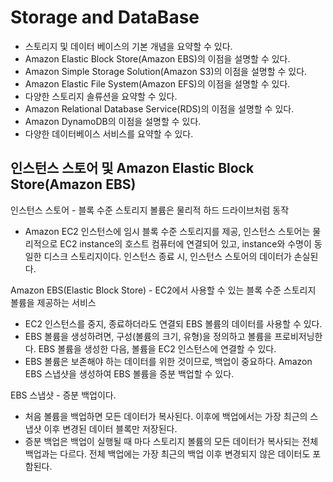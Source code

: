 # Storage and DataBase

* 스토리지 및 데이터 베이스의 기본 개념을 요약할 수 있다. 
* Amazon Elastic Block Store(Amazon EBS)의 이점을 설명할 수 있다. 
* Amazon Simple Storage Solution(Amazon S3)의 이점을 설명할 수 있다. 
* Amazon Elastic File System(Amazon EFS)의 이점을 설명할 수 있다. 
* 다양한 스토리지 솔류션을 요약할 수 있다. 
* Amazon Relational Database Service(RDS)의 이점을 설명할 수 있다. 
* Amazon DynamoDB의 이점을 설명할 수 있다. 
* 다양한 데이터베이스 서비스를 요약할 수 있다. 

## 인스턴스 스토어 및 Amazon Elastic Block Store(Amazon EBS)

인스턴스 스토어 - 블록 수준 스토리지 볼륨은 물리적 하드 드라이브처럼 동작

* Amazon EC2 인스턴스에 임시 블록 수준 스토리지를 제공, 인스턴스 스토어는 물리적으로 EC2 instance의 호스트 컴퓨터에 연결되어 있고, instance와 수명이 동일한
디스크 스토리지이다. 인스턴스 종료 시, 인스턴스 스토어의 데이터가 손실된다. 

Amazon EBS(Elastic Block Store) - EC2에서 사용할 수 있는 블록 수준 스토리지 볼륨을 제공하는 서비스

* EC2 인스턴스를 중지, 종료하더라도 연결되 EBS 볼륨의 데이터를 사용할 수 있다. 
* EBS 볼륨을 생성하려면, 구성(볼륨의 크기, 유형)을 정의하고 볼륨을 프로비저닝한다. EBS 볼륨을 생성한 다음, 볼륨을 EC2 인스턴스에 연결할 수 있다. 
* EBS 볼륨은 보존해야 하는 데이터를 위한 것이므로, 백업이 중요하다. Amazon EBS 스냅샷을 생성하여 EBS 볼륨을 증분 백업할 수 있다. 

EBS 스냅샷 - 증분 백업이다. 

* 처음 볼륨을 백업하면 모든 데이터가 복사된다. 이후에 백업에서는 가장 최근의 스냅샷 이후 변경된 데이터 블록만 저장된다. 
* 증분 백업은 백업이 실행될 때 마다 스토리지 볼륨의 모든 데이터가 복사되는 전체 백업과는 다르다. 전체 백업에는 가장 최근의 백업 이후 변경되지 않은 데이터도 포함된다. 